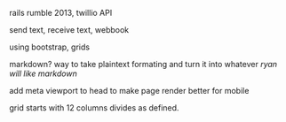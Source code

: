 rails rumble 2013, twillio API

send text, receive text, webbook

using bootstrap, grids

markdown?
	way to take plaintext formating and turn it into whatever
	*ryan will like markdown*
	
add meta viewport to head to make page render better for mobile
<meta http-equiv="X-UA-Compatible" content="IE=edge">
<meta name="viewport" content="width=device-width, initial-scale=1">

grid
starts with 12 columns
divides as defined. 
